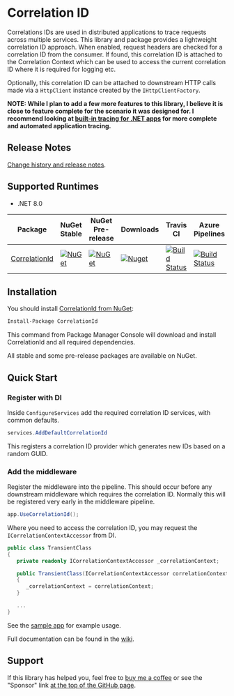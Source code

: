 # Correlation ID

Correlations IDs are used in distributed applications to trace requests across multiple services. This library and package provides a lightweight correlation ID approach. When enabled, request headers are checked for a correlation ID from the consumer. If found, this correlation ID is attached to the Correlation Context which can be used to access the current correlation ID where it is required for logging etc.

Optionally, this correlation ID can be attached to downstream HTTP calls made via a `HttpClient` instance created by the `IHttpClientFactory`.

**NOTE: While I plan to add a few more features to this library, I believe it is close to feature complete for the scenario it was designed for. I recommend looking at [built-in tracing for .NET apps](https://devblogs.microsoft.com/aspnet/observability-asp-net-core-apps/#adding-tracing-to-a-net-core-application) for more complete and automated application tracing.**

## Release Notes

[Change history and release notes](https://stevejgordon.github.io/CorrelationId/releasenotes).

## Supported Runtimes
- .NET 8.0

| Package | NuGet Stable | NuGet Pre-release | Downloads | Travis CI | Azure Pipelines |
| ------- | ------------ | ----------------- | --------- | --------- | ----------------|
| [CorrelationId](https://www.nuget.org/packages/CorrelationId/) | [![NuGet](https://img.shields.io/nuget/v/CorrelationId.svg)](https://www.nuget.org/packages/CorrelationId) | [![NuGet](https://img.shields.io/nuget/vpre/CorrelationId.svg)](https://www.nuget.org/packages/CorrelationId) | [![Nuget](https://img.shields.io/nuget/dt/CorrelationId.svg)](https://www.nuget.org/packages/CorrelationId) | [![Build Status](https://travis-ci.org/stevejgordon/CorrelationId.svg?branch=master)](https://travis-ci.org/stevejgordon/CorrelationId) | [![Build Status](https://dev.azure.com/stevejgordon/CorrelationId/_apis/build/status/stevejgordon.CorrelationId?branchName=master)](https://dev.azure.com/stevejgordon/CorrelationId/_build/latest?definitionId=1&branchName=master) |

## Installation

You should install [CorrelationId from NuGet](https://www.nuget.org/packages/CorrelationId/):

```ps
Install-Package CorrelationId
```

This command from Package Manager Console will download and install CorrelationId and all required dependencies.

All stable and some pre-release packages are available on NuGet. 

## Quick Start

### Register with DI

Inside `ConfigureServices` add the required correlation ID services, with common defaults.

```csharp
services.AddDefaultCorrelationId
```

This registers a correlation ID provider which generates new IDs based on a random GUID.

### Add the middleware

Register the middleware into the pipeline. This should occur before any downstream middleware which requires the correlation ID. Normally this will be registered very early in the middleware pipeline.

```csharp
app.UseCorrelationId();
```

Where you need to access the correlation ID, you may request the `ICorrelationContextAccessor` from DI.

```csharp
public class TransientClass
{
   private readonly ICorrelationContextAccessor _correlationContext;

   public TransientClass(ICorrelationContextAccessor correlationContext)
   {
	  _correlationContext = correlationContext;
   }

   ...
}
```

See the [sample app](https://github.com/leandro-cervelin/CorrelationId/tree/master/samples/MvcSample) for example usage.

Full documentation can be found in the [wiki](https://github.com/stevejgordon/CorrelationId/wiki).

## Support

If this library has helped you, feel free to [buy me a coffee](https://www.buymeacoffee.com/stevejgordon) or see the "Sponsor" link [at the top of the GitHub page](https://github.com/stevejgordon/CorrelationId).
